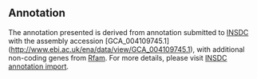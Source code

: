 
Annotation
----------

The annotation presented is derived from annotation submitted to
[INSDC](http://www.insdc.org) with the assembly accession [GCA\_004109745.1]
(http://www.ebi.ac.uk/ena/data/view/GCA_004109745.1),
with additional non-coding genes from
[Rfam](http://rfam.xfam.org/). For more details, please visit [INSDC
annotation import](http://ensemblgenomes.org/info/data/insdc_annotation).
